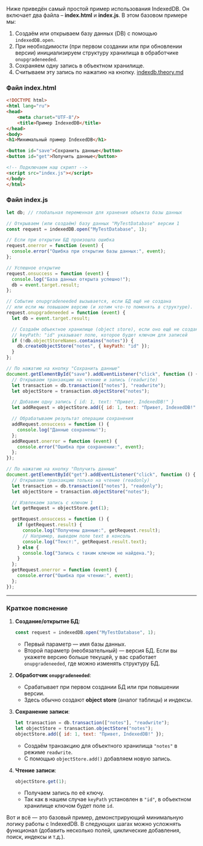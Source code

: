 
Ниже приведён самый простой пример использования IndexedDB. Он включает два файла – **index.html** и **index.js**. В этом базовом примере мы:

1. Создаём или открываем базу данных (DB) с помощью `indexedDB.open`.
2. При необходимости (при первом создании или при обновлении версии) инициализируем структуру хранилища в обработчике `onupgradeneeded`.
3. Сохраняем одну запись в объектном хранилище.
4. Считываем эту запись по нажатию на кнопку.
[indexdb.theory.md](../../indexdb.theory.md)
### Файл **index.html**

```html
<!DOCTYPE html>
<html lang="ru">
<head>
    <meta charset="UTF-8"/>
    <title>Пример IndexedDB</title>
</head>
<body>
<h1>Минимальный пример IndexedDB</h1>

<button id="save">Сохранить данные</button>
<button id="get">Получить данные</button>

<!-- Подключаем наш скрипт -->
<script src="index.js"></script>
</body>
</html>
```

### Файл **index.js**

```javascript
let db; // глобальная переменная для хранения объекта базы данных

// Открываем (или создаём) базу данных "MyTestDatabase" версии 1
const request = indexedDB.open("MyTestDatabase", 1);

// Если при открытии БД произошла ошибка
request.onerror = function (event) {
  console.error("Ошибка при открытии базы данных:", event);
};

// Успешное открытие
request.onsuccess = function (event) {
  console.log("База данных открыта успешно!");
  db = event.target.result;
};

// Событие onupgradeneeded вызывается, если БД ещё не создана
// или если мы повышаем версию (и хотим что-то поменять в структуре).
request.onupgradeneeded = function (event) {
  let db = event.target.result;

  // Создаём объектное хранилище (object store), если оно ещё не создано
  // keyPath: "id" указывает поле, которое будет ключом для записей
  if (!db.objectStoreNames.contains("notes")) {
    db.createObjectStore("notes", { keyPath: "id" });
  }
};

// По нажатию на кнопку "Сохранить данные"
document.getElementById("save").addEventListener("click", function () {
  // Открываем транзакцию на чтение и запись (readwrite)
  let transaction = db.transaction(["notes"], "readwrite");
  let objectStore = transaction.objectStore("notes");

  // Добавим одну запись { id: 1, text: "Привет, IndexedDB!" }
  let addRequest = objectStore.add({ id: 1, text: "Привет, IndexedDB!" });

  // Обрабатываем результат операции сохранения
  addRequest.onsuccess = function () {
    console.log("Данные сохранены!");
  };
  addRequest.onerror = function (event) {
    console.error("Ошибка при сохранении:", event);
  };
});

// По нажатию на кнопку "Получить данные"
document.getElementById("get").addEventListener("click", function () {
  // Открываем транзакцию только на чтение (readonly)
  let transaction = db.transaction(["notes"], "readonly");
  let objectStore = transaction.objectStore("notes");

  // Извлекаем запись с ключом 1
  let getRequest = objectStore.get(1);

  getRequest.onsuccess = function () {
    if (getRequest.result) {
      console.log("Получены данные:", getRequest.result);
      // Например, выведем поле text в консоль
      console.log("Текст:", getRequest.result.text);
    } else {
      console.log("Запись с таким ключом не найдена.");
    }
  };
  getRequest.onerror = function (event) {
    console.error("Ошибка при чтении:", event);
  };
});
```

---

### Краткое пояснение

1. **Создание/открытие БД**:
   ```javascript
   const request = indexedDB.open("MyTestDatabase", 1);
   ```
    - Первый параметр — имя базы данных.
    - Второй параметр (необязательный) — версия БД. Если вы укажете версию больше текущей, у вас сработает `onupgradeneeded`, где можно изменять структуру БД.

2. **Обработчик `onupgradeneeded`**:
    - Срабатывает при первом создании БД или при повышении версии.
    - Здесь обычно создают **object store** (аналог таблицы) и индексы.

3. **Сохранение записи**:
   ```javascript
   let transaction = db.transaction(["notes"], "readwrite");
   let objectStore = transaction.objectStore("notes");
   objectStore.add({ id: 1, text: "Привет, IndexedDB!" });
   ```
    - Создаём транзакцию для объектного хранилища `"notes"` в режиме `readwrite`.
    - С помощью `objectStore.add()` добавляем новую запись.

4. **Чтение записи**:
   ```javascript
   objectStore.get(1);
   ```
    - Получаем запись по её ключу.
    - Так как в нашем случае `keyPath` установлен в `"id"`, в объектном хранилище ключом будет поле `id`.

Вот и всё — это базовый пример, демонстрирующий минимальную логику работы с IndexedDB. В следующих шагах можно усложнять функционал (добавить несколько полей, циклические добавления, поиск, индексы и т.д.).